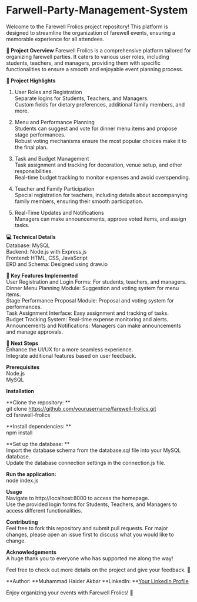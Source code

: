 # Farwell-Party-Management-System

Welcome to the Farewell Frolics project repository! This platform is designed to streamline the organization of farewell events, ensuring a memorable experience for all attendees. <br>

**🚀 Project Overview**
Farewell Frolics is a comprehensive platform tailored for organizing farewell parties. It caters to various user roles, including students, teachers, and managers, providing them with specific functionalities to ensure a smooth and enjoyable event planning process. <br>

**🌟 Project Highlights** <br>

1. User Roles and Registration <br>
Separate logins for Students, Teachers, and Managers. <br>
Custom fields for dietary preferences, additional family members, and more. <br>

2. Menu and Performance Planning <br>
Students can suggest and vote for dinner menu items and propose stage performances. <br>
Robust voting mechanisms ensure the most popular choices make it to the final plan. <br>

3. Task and Budget Management <br>
Task assignment and tracking for decoration, venue setup, and other responsibilities. <br>
Real-time budget tracking to monitor expenses and avoid overspending. <br>

4. Teacher and Family Participation <br>
Special registration for teachers, including details about accompanying family members, ensuring their smooth participation. <br>

5. Real-Time Updates and Notifications <br>
Managers can make announcements, approve voted items, and assign tasks. <br>

**💻 Technical Details** <br>
Database: MySQL <br>
Backend: Node.js with Express.js <br>
Frontend: HTML, CSS, JavaScript <br>
ERD and Schema: Designed using draw.io <br>

**🔧 Key Features Implemented** <br>
User Registration and Login Forms: For students, teachers, and managers. <br>
Dinner Menu Planning Module: Suggestion and voting system for menu items. <br>
Stage Performance Proposal Module: Proposal and voting system for performances. <br>
Task Assignment Interface: Easy assignment and tracking of tasks. <br>
Budget Tracking System: Real-time expense monitoring and alerts. <br>
Announcements and Notifications: Managers can make announcements and manage approvals. <br>

**🎯 Next Steps** <br>
Enhance the UI/UX for a more seamless experience. <br>
Integrate additional features based on user feedback. <br>

**Prerequisites** <br>
Node.js <br>
MySQL <br>

**Installation** <br>

**Clone the repository: **<br>
git clone https://github.com/yourusername/farewell-frolics.git <br>
cd farewell-frolics <br>

**Install dependencies: **<br>
npm install <br>

**Set up the database: **<br>
Import the database schema from the database.sql file into your MySQL database. <br>
Update the database connection settings in the connection.js file. <br>

**Run the application:** <br>
node index.js <br>

**Usage** <br>
Navigate to http://localhost:8000 to access the homepage. <br>
Use the provided login forms for Students, Teachers, and Managers to access different functionalities. <br>

**Contributing** <br>
Feel free to fork this repository and submit pull requests. For major changes, please open an issue first to discuss what you would like to change. <br>

**Acknowledgements** <br>
A huge thank you to everyone who has supported me along the way! <br>

Feel free to check out more details on the project and give your feedback. 🙌 <br>

**Author: **Muhammad Haider Akbar
**LinkedIn: **[Your LinkedIn Profile](https://www.linkedin.com/in/muhammadhaider02/)

Enjoy organizing your events with Farewell Frolics! 🎉
